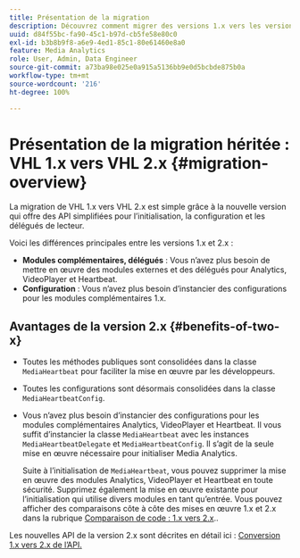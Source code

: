 ```yaml
---
title: Présentation de la migration
description: Découvrez comment migrer des versions 1.x vers les versions 2.x du SDK Media.
uuid: d84f55bc-fa90-45c1-b97d-cb5fe58e80c0
exl-id: b3b8b9f8-a6e9-4ed1-85c1-80e61460e8a0
feature: Media Analytics
role: User, Admin, Data Engineer
source-git-commit: a73ba98e025e0a915a5136bb9e0d5bcbde875b0a
workflow-type: tm+mt
source-wordcount: '216'
ht-degree: 100%

---
```


# Présentation de la migration héritée : VHL 1.x vers VHL 2.x {#migration-overview}

La migration de VHL 1.x vers VHL 2.x est simple grâce à la nouvelle version qui offre des API simplifiées pour l’initialisation, la configuration et les délégués de lecteur.

Voici les différences principales entre les versions 1.x et 2.x :

* **Modules complémentaires, délégués** : Vous n’avez plus besoin de mettre en œuvre des modules externes et des délégués pour Analytics, VideoPlayer et Heartbeat.
* **Configuration** : Vous n’avez plus besoin d’instancier des configurations pour les modules complémentaires 1.x.

## Avantages de la version 2.x {#benefits-of-two-x}

* Toutes les méthodes publiques sont consolidées dans la classe `MediaHeartbeat` pour faciliter la mise en œuvre par les développeurs.
* Toutes les configurations sont désormais consolidées dans la classe `MediaHeartbeatConfig`.
* Vous n’avez plus besoin d’instancier des configurations pour les modules complémentaires Analytics, VideoPlayer et Heartbeat. Il vous suffit d’instancier la classe `MediaHeartbeat` avec les instances `MediaHeartbeatDelegate` et `MediaHeartbeatConfig`. Il s’agit de la seule mise en œuvre nécessaire pour initialiser Media Analytics.

  Suite à l’initialisation de `MediaHeartbeat`, vous pouvez supprimer la mise en œuvre des modules Analytics, VideoPlayer et Heartbeat en toute sécurité. Supprimez également la mise en œuvre existante pour l’initialisation qui utilise divers modules en tant qu’entrée. Vous pouvez afficher des comparaisons côte à côte des mises en œuvre 1.x et 2.x dans la rubrique [Comparaison de code : 1.x vers 2.x](./code-comparison-1x-2x.md)..

Les nouvelles API de la version 2.x sont décrites en détail ici : [Conversion 1.x vers 2.x de l’API.](./1x-2x-api-change.md)
